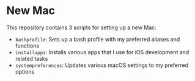 # New Mac

This repository contains 3 scripts for setting up a new Mac:
- `bashprofile`: Sets up a bash profile with my preferred aliases and functions
- `installapps`: Installs various apps that I use for iOS development and related tasks
- `systempreferences`: Updates various macOS settings to my preferred options
